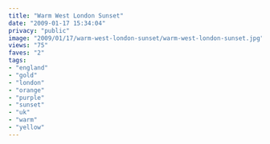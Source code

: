 ```yaml
---
title: "Warm West London Sunset"
date: "2009-01-17 15:34:04"
privacy: "public"
image: "2009/01/17/warm-west-london-sunset/warm-west-london-sunset.jpg"
views: "75"
faves: "2"
tags:
- "england"
- "gold"
- "london"
- "orange"
- "purple"
- "sunset"
- "uk"
- "warm"
- "yellow"
---
```

<a href="/photos/2009/01/17/warm-west-london-sunset"></a>

